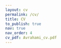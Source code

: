 ```yaml
---
layout: cv
permalink: /cv/
title: CV
to_publish: true
nav: true
nav_order: 4
cv_pdf: Avrahami_cv.pdf
---
```

